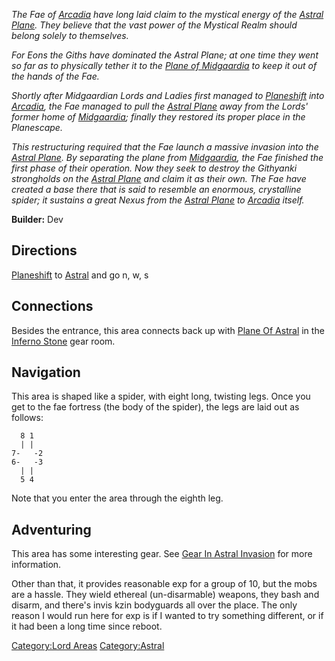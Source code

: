 *The Fae of [Arcadia](:Category:Arcadia "wikilink") have long laid claim
to the mystical energy of the [Astral
Plane](:Category:Astral "wikilink"). They believe that the vast power of
the Mystical Realm should belong solely to themselves.*

*For Eons the Giths have dominated the Astral Plane; at one time they
went so far as to physically tether it to the [Plane of
Midgaardia](:Category:Midgaardia "wikilink") to keep it out of the hands
of the Fae.*

*Shortly after Midgaardian Lords and Ladies first managed to
[Planeshift](Planeshift "wikilink") into
[Arcadia](:Category:Arcadia "wikilink"), the Fae managed to pull the
[Astral Plane](:Category:Astral "wikilink") away from the Lords' former
home of [Midgaardia](:Category:Midgaardia "wikilink"); finally they
restored its proper place in the Planescape.*

*This restructuring required that the Fae launch a massive invasion into
the [Astral Plane](:Category:Astral "wikilink"). By separating the plane
from [Midgaardia](:Category:Midgaardia "wikilink"), the Fae finished the
first phase of their operation. Now they seek to destroy the Githyanki
strongholds on the [Astral Plane](:Category:Astral "wikilink") and claim
it as their own. The Fae have created a base there that is said to
resemble an enormous, crystalline spider; it sustains a great Nexus from
the [Astral Plane](:Category:Astral "wikilink") to
[Arcadia](:Category:Arcadia "wikilink") itself.*

**Builder:** Dev

## Directions

[Planeshift](Planeshift "wikilink") to
[Astral](:Category:Astral "wikilink") and go n, w, s

## Connections

Besides the entrance, this area connects back up with [Plane Of
Astral](:Category:Plane_Of_Astral "wikilink") in the [Inferno
Stone](Inferno_Stone "wikilink") gear room.

## Navigation

This area is shaped like a spider, with eight long, twisting legs. Once
you get to the fae fortress (the body of the spider), the legs are laid
out as follows:

`  8 1`  
`  | |`  
`7-   -2`  
`6-   -3`  
`  | |`  
`  5 4`

Note that you enter the area through the eighth leg.

## Adventuring

This area has some interesting gear. See [Gear In Astral
Invasion](:Category:Gear_In_Astral_Invasion "wikilink") for more
information.

Other than that, it provides reasonable exp for a group of 10, but the
mobs are a hassle. They wield ethereal (un-disarmable) weapons, they
bash and disarm, and there's invis kzin bodyguards all over the place.
The only reason I would run here for exp is if I wanted to try something
different, or if it had been a long time since reboot.

[Category:Lord Areas](Category:Lord_Areas "wikilink")
[Category:Astral](Category:Astral "wikilink")
